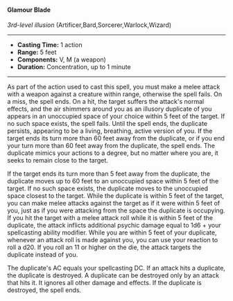 #### Glamour Blade
*3rd-level illusion* (Artificer,Bard,Sorcerer,Warlock,Wizard)
___
- **Casting Time:** 1 action
- **Range:** 5 feet
- **Components:** V, M (a weapon)
- **Duration:** Concentration, up to 1 minute
---
As part of the action used to cast this spell, you
must make a melee attack with a weapon against a
creature within range, otherwise the spell fails. On a
miss, the spell ends. On a hit, the target suffers the
attack's normal effects, and the air shimmers
around you as an illusory duplicate of you appears
in an unoccupied space of your choice within 5 feet
of the target. If no such space exists, the spell fails.
Until the spell ends, the duplicate persists,
appearing to be a living, breathing, active version of
you. If the target ends its turn more than 60 feet
away from the duplicate, or if you end your turn
more than 60 feet away from the duplicate, the spell
ends. The duplicate mimics your actions to a
degree, but no matter where you are, it seeks to
remain close to the target.

If the target ends its turn more than 5 feet away
from the duplicate, the duplicate moves up to 60
feet to an unoccupied space within 5 feet of the
target. If no such space exists, the duplicate moves
to the unoccupied space closest to the target.
While the duplicate is within 5 feet of the target,
you can make melee attacks against the target as if
it were within 5 feet of you, just as if you were
attacking from the space the duplicate is occupying.
If you hit the target with a melee attack roll while it
is within 5 feet of
the duplicate,
the attack inflicts
additional
psychic damage
equal to 1d6 +
your spellcasting
ability modifier.
While you are
within 5 feet of
your duplicate,
whenever an
attack roll is
made against
you, you can use
your reaction to
roll a d20. If you
roll an 11 or
higher on the
die, the attack
targets the
duplicate instead
of you.

The duplicate's
AC equals your spellcasting DC. If an attack hits a duplicate, the
duplicate is destroyed. A duplicate can be destroyed
only by an attack that hits it. It ignores all other
damage and effects. If the duplicate is destroyed,
the spell ends.
